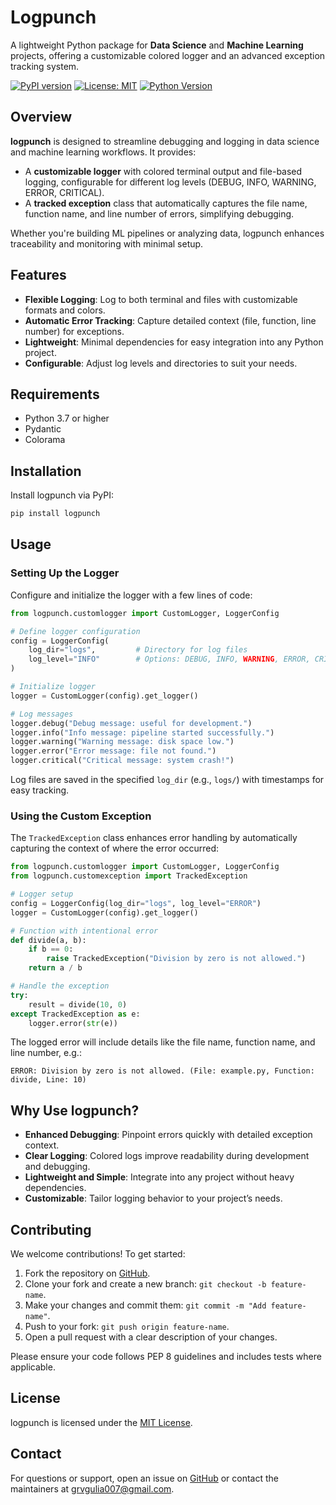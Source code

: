 # Logpunch

A lightweight Python package for **Data Science** and **Machine Learning** projects, offering a customizable colored logger and an advanced exception tracking system.

[![PyPI version](https://img.shields.io/pypi/v/logpunch.svg)](https://pypi.org/project/logpunch/)
[![License: MIT](https://img.shields.io/badge/License-MIT-yellow.svg)](https://opensource.org/licenses/MIT)
[![Python Version](https://img.shields.io/badge/python-3.7%2B-blue)](https://www.python.org/)

## Overview

**logpunch** is designed to streamline debugging and logging in data science and machine learning workflows. It provides:

- A **customizable logger** with colored terminal output and file-based logging, configurable for different log levels (DEBUG, INFO, WARNING, ERROR, CRITICAL).
- A **tracked exception** class that automatically captures the file name, function name, and line number of errors, simplifying debugging.

Whether you're building ML pipelines or analyzing data, logpunch enhances traceability and monitoring with minimal setup.

## Features

- **Flexible Logging**: Log to both terminal and files with customizable formats and colors.
- **Automatic Error Tracking**: Capture detailed context (file, function, line number) for exceptions.
- **Lightweight**: Minimal dependencies for easy integration into any Python project.
- **Configurable**: Adjust log levels and directories to suit your needs.

## Requirements

- Python 3.7 or higher
- Pydantic
- Colorama

## Installation

Install logpunch via PyPI:

```bash
pip install logpunch
```

## Usage

### Setting Up the Logger

Configure and initialize the logger with a few lines of code:

```python
from logpunch.customlogger import CustomLogger, LoggerConfig

# Define logger configuration
config = LoggerConfig(
    log_dir="logs",         # Directory for log files
    log_level="INFO"        # Options: DEBUG, INFO, WARNING, ERROR, CRITICAL
)

# Initialize logger
logger = CustomLogger(config).get_logger()

# Log messages
logger.debug("Debug message: useful for development.")
logger.info("Info message: pipeline started successfully.")
logger.warning("Warning message: disk space low.")
logger.error("Error message: file not found.")
logger.critical("Critical message: system crash!")
```

Log files are saved in the specified `log_dir` (e.g., `logs/`) with timestamps for easy tracking.

### Using the Custom Exception

The `TrackedException` class enhances error handling by automatically capturing the context of where the error occurred:

```python
from logpunch.customlogger import CustomLogger, LoggerConfig
from logpunch.customexception import TrackedException

# Logger setup
config = LoggerConfig(log_dir="logs", log_level="ERROR")
logger = CustomLogger(config).get_logger()

# Function with intentional error
def divide(a, b):
    if b == 0:
        raise TrackedException("Division by zero is not allowed.")
    return a / b

# Handle the exception
try:
    result = divide(10, 0)
except TrackedException as e:
    logger.error(str(e))
```

The logged error will include details like the file name, function name, and line number, e.g.:

```
ERROR: Division by zero is not allowed. (File: example.py, Function: divide, Line: 10)
```

## Why Use logpunch?

- **Enhanced Debugging**: Pinpoint errors quickly with detailed exception context.
- **Clear Logging**: Colored logs improve readability during development and debugging.
- **Lightweight and Simple**: Integrate into any project without heavy dependencies.
- **Customizable**: Tailor logging behavior to your project’s needs.

## Contributing

We welcome contributions! To get started:

1. Fork the repository on [GitHub](https://github.com/gauravgulia26/logpunch).
2. Clone your fork and create a new branch: `git checkout -b feature-name`.
3. Make your changes and commit them: `git commit -m "Add feature-name"`.
4. Push to your fork: `git push origin feature-name`.
5. Open a pull request with a clear description of your changes.

Please ensure your code follows PEP 8 guidelines and includes tests where applicable.

## License

logpunch is licensed under the [MIT License](LICENSE).

## Contact

For questions or support, open an issue on [GitHub](https://github.com/your-repo/logpunch) or contact the maintainers at [grvgulia007@gmail.com](mailto:grvgulia007@gmail.com).
